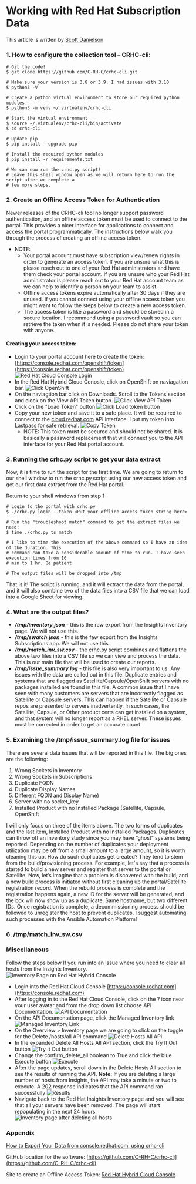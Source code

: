 # Working with Red Hat Subscription Data

This article is written by [Scott Danielson](mailto:sdaniels@redhat.com)

### 1. How to configure the collection tool – CRHC-cli:

```
# Git the code!
$ git clone https://github.com/C-RH-C/crhc-cli.git
 
# Make sure your version is 3.8 or 3.9. I had issues with 3.10
$ python3 -V
 
# Create a python virtual environment to store our required python modules
$ python3 -m venv ~/.virtualenv/crhc-cli
 
# Start the virtual environment
$ source ~/.virtualenv/crhc-cli/bin/activate
$ cd crhc-cli
 
# Update pip
$ pip install --upgrade pip
 
# Install the required python modules
$ pip install -r requirements.txt
 
# We can now run the crhc.py script!
# Leave this shell window open as we will return here to run the script after we complete a
# few more steps.
```
 ### 2. Create an Offline Access Token for Authentication

Newer releases of the CRHC-cli tool no longer support password authentication, and an offline access token must be used to connect to the portal.  This provides a nicer interface for applications to connect and access the portal programmatically.  The instructions below walk you through the process of creating an offline access token.
* NOTE:  
  * Your portal account must have subscription view/renew rights in order to generate an access token.  If you are unsure what this is please reach out to one of your Red Hat administrators and have them check your portal account.  If you are unsure who your Red Hat administrator is please reach out to your Red Hat account team as we can help to identify a person on your team to assist.
  * Offline access tokens expire automatically after 30 days if they are unused.  If you cannot connect using your offline access token you might want to follow the steps below to create a new access token.
  * The access token is like a password and should be stored in a secure location.  I recommend using a password vault so you can retrieve the taken when it is needed.  Please do not share your token with anyone.

#### Creating your access token:
* Login to your portal account here to create the token: [https://console.redhat.com/openshift/token](https://console.redhat.com/openshift/token)
![Red Hat Cloud Console Login](/images/AccessToken01.jpg)
* In the Red Hat Hybrid Cloud Conosle, click on OpenShift on naviagation bar.
![Click OpenShift](/images/AccessToken02.jpg)
* On the naviagtion bar click on Downloads.  Scroll to the Tokens section and clock on the View API Token button.
![Click View API Token](/images/AccessToken03.jpg)
* Click on the "Load Token" button
![Click Load token button](/images/AccessToken04.jpg)
* Copy your new token and save it to a safe place. It will be required to connect to the [cloud.redhat.com](cloud.redhat.com) API interface. I put my token into Lastpass for safe retrieval.
![Copy Token](/images/AccessToken05.jpg)
  * NOTE: This token must be secured and should not be shared. It is basically a password replacement that will connect you to the API interface for your Red Hat portal account.

### 3. Running the crhc.py script to get your data extract
Now, it is time to run the script for the first time.  We are going to return to our shell window to run the crhc.py script using our new access token and get our first data extract from the Red Hat portal.

Return to your shell windows from step 1
```
# Login to the portal with crhc.py
$ ./crhc.py login --token <Put your offline access token string here>
 
# Run the "troubleshoot match" command to get the extract files we need:
$ time ./crhc.py ts match
 
# I like to time the execution of the above command so I have an idea of the duration. This 
# command can take a considerable amount of time to run. I have seen execution times from 10 
# min to 1 hr. Be patient
 
# The output files will be dropped into /tmp
```
That is it!  The script is running, and it will extract the data from the portal, and it will also combine two of the data files into a CSV file that we can load into a Google Sheet for viewing.

### 4. What are the output files?
* ***/tmp/inventory.json*** - this is the raw export from the Insights Inventory page. We will not use this.
* ***/tmp/swatch.json*** - this is the faw export from the Insights Subscriptions app. We will not use this.
* ***/tmp/match_inv_sw.csv*** - the crhc.py script combines and flattens the above two files into a CSV file so we can view and process the data. This is our main file that will be used to create our reports.
* ***/tmp/issue_summary.log*** - this file is also very important to us. Any issues with the data are called out in this file. Duplicate entries and systems that are flagged as Satellite/Capsule/OpenShift servers with no packages installed are found in this file. A common issue that I have seen with many customers are servers that are incorrectly flagged as Satellite or Capsule servers. This can happen if the Satellite or Capsule repos are presented to servers inadvertently. In such cases, the Satellite, Capsule, or Other product certs can get installed on a system, and that system will no longer report as a RHEL server. These issues must be corrected in order to get an accurate count.

### 5. Examining the /tmp/issue_summary.log file for issues
There are several data issues that will be reported in this file.  The big ones are the following:
1. Wrong Sockets in Inventory
2. Wrong Sockets in Subscriptions
3. Duplicate FQDN
4. Duplicate Display Names
5. Different FQDN and Display Name)
6. Server with no socket_key
7. Installed Product with no Installed Package (Satellite, Capsule, OpenShift

I will only focus on three of the items above.  The two forms of duplicates and the last item, Installed Product with no Installed Packages.  Duplicates can throw off an inventory study since you may have “ghost” systems being reported.  Depending on the number of duplicates your deployment utilization may be off from a small amount to a large amount, so it is worth cleaning this up.  How do such duplicates get created?  They tend to stem from the build/provisioning process.  For example, let's say that a process is started to build a new server and register that server to the portal or Satellite.  Now, let’s imagine that a problem is discovered with the build, and a new build process is initiated without first cleaning up the portal/Satellite registration record.  When the rebuild process is complete and the registration happens again, a new ID for the server will be generated, and the box will now show up as a duplicate.  Same hostname, but two different IDs.  Once registration is complete, a decommissioning process should be followed to unregister the host to prevent duplicates.  I suggest automating such processes with the Ansible Automation Platform!

### 6. /tmp/match_inv_sw.csv
    

### Miscellaneous
Follow the steps below If you run into an issue where you need to clear all hosts from the Insights Inventory.
![Inventory Page on Red Hat Hybrid Console](/images/API00.jpg)
* Login into the Red Hat Cloud Console [https://console.redhat.com](https://console.redhat.com)
* After logging in to the Red Hat Cloud Console, click on the ? icon near your user avatar and from the drop down list choose API Documentation.
![API Documentation](/images/API01.jpg)
* On the API Documentation page, click the Managed Inventory link
![Managed Inventory Link](/images/API02.jpg)
* On the Overview > Inventory page we are going to click on the toggle for the Delete /hosts/all API command
![Delete Hosts All API](/images/API03.jpg)
* In the expanded Delete All Hosts All API section, click the Try It Out button
![Try It Out button](/images/API04.jpg)
* Change the confirm_delete_all boolean to True and click the blue Execute button
![Execute](/images/API05.jpg)
* After the page updates, scroll down in the Delete Hosts All section to see the results of running the API.  **Note:** If you are deleting a large number of hosts from Insights, the API may take a minute or two to execute.  A 202 response indicates that the API command ran successfully
![Results](/images/API06.jpg)
* Navigate back to the Red Hat Insights Inventory page and you will see that all your servers have been removed.  The page will start repopulating in the next 24 hours.
![Inventory page after deleting all hosts](/images/API07.jpg)


### Appendix
[How to Export Your Data from console.redhat.com, using crhc-cli](https://access.redhat.com/articles/6365831)

GitHub location for the software: [https://github.com/C-RH-C/crhc-cli](https://github.com/C-RH-C/crhc-cli)

Site to create an Offline Access Token: [Red Hat Hybrid Cloud Console](https://console.redhat.com/openshift/token)


